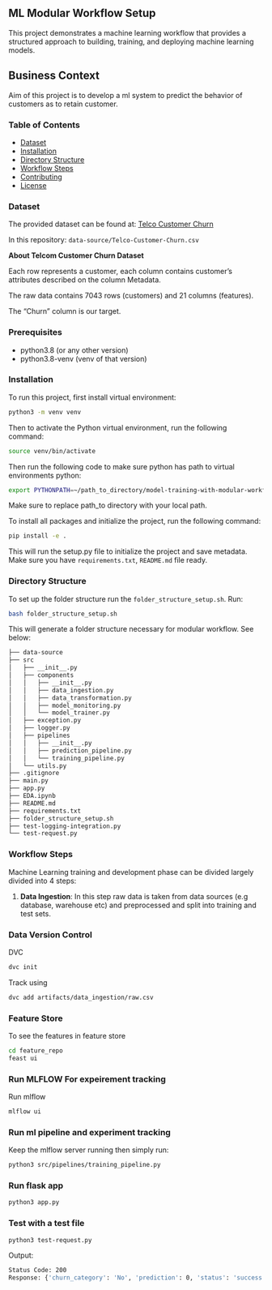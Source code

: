 ## ML Modular Workflow Setup

This project demonstrates a machine learning workflow that provides a structured approach to building, training, and deploying machine learning models.

## Business Context

Aim of this project is to develop a ml system to predict the behavior of customers as to retain customer.

### Table of Contents

- [Dataset](#dataset)
- [Installation](#installation)
- [Directory Structure](#directory-structure)
- [Workflow Steps](#workflow-steps)
- [Contributing](#contributing)
- [License](#license)

### Dataset

The provided dataset can be found at: [Telco Customer Churn](https://www.kaggle.com/datasets/blastchar/telco-customer-churn)

In this repository: `data-source/Telco-Customer-Churn.csv`

**About Telcom Customer Churn Dataset**

Each row represents a customer, each column contains customer’s attributes described on the column Metadata.

The raw data contains 7043 rows (customers) and 21 columns (features).

The “Churn” column is our target.

### Prerequisites

- python3.8 (or any other version)
- python3.8-venv (venv of that version)

### Installation

To run this project, first install virtual environment:

```bash
python3 -m venv venv
```

Then to activate the Python virtual environment, run the following command:

```bash
source venv/bin/activate
```

Then run the following code to make sure python has path to virtual environments python:

```bash
export PYTHONPATH=~/path_to_directory/model-training-with-modular-workflow
```

Make sure to replace path_to directory with your local path.

To install all packages and initialize the project, run the following command:

```bash
pip install -e .
```

This will run the setup.py file to initialize the project and save metadata. Make sure you have `requirements.txt`,
`README.md` file ready.

### Directory Structure

To set up the folder structure run the `folder_structure_setup.sh`. Run:

```bash
bash folder_structure_setup.sh
```

This will generate a folder structure necessary for modular workflow. See below:

```bash
├── data-source
├── src
│   ├── __init__.py
│   ├── components
│   │   ├── __init__.py
│   │   ├── data_ingestion.py
│   │   ├── data_transformation.py
│   │   ├── model_monitoring.py
│   │   └── model_trainer.py
│   ├── exception.py
│   ├── logger.py
│   ├── pipelines
│   │   ├── __init__.py
│   │   ├── prediction_pipeline.py
│   │   └── training_pipeline.py
│   └── utils.py
├── .gitignore
├── main.py
├── app.py
├── EDA.ipynb
├── README.md
├── requirements.txt
├── folder_structure_setup.sh
├── test-logging-integration.py
└── test-request.py
```

### Workflow Steps

Machine Learning training and development phase can be divided largely divided into 4 steps:

1. **Data Ingestion**: In this step raw data is taken from data sources (e.g database, warehouse etc) and preprocessed and split into training and test sets.

### Data Version Control

DVC

```bash
dvc init
```

Track using

```bash
dvc add artifacts/data_ingestion/raw.csv
```

### Feature Store

To see the features in feature store

```bash
cd feature_repo
feast ui
```

### Run MLFLOW For expeirement tracking

Run mlflow

```bash
mlflow ui
```

### Run ml pipeline and experiment tracking

Keep the mlflow server running then simply run:

```bash
python3 src/pipelines/training_pipeline.py
```

### Run flask app

```bash
python3 app.py
```

### Test with a test file

```bash
python3 test-request.py
```

Output:

```bash
Status Code: 200
Response: {'churn_category': 'No', 'prediction': 0, 'status': 'success'}
```
